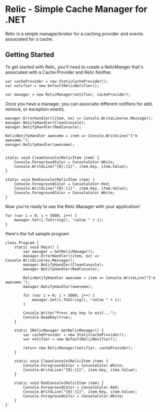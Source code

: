 Relic - Simple Cache Manager for .NET
=====

Relic is a simple manager/broker for a caching provider and events associated for a cache.

## Getting Started
To get started with Relic, you'll need to create a RelicManger that's associated with a Cache Provider and Relic Notifier.

```
var cacheProvider = new StaticCacheProvider();
var notifier = new DefaultRelicNotifier();

var manager = new RelicManager(notifier, cacheProvider);
```

Once you have a manager, you can associate different notifiers for add, remove, or exception events.

```
manager.ErrorHandler((item, ex) => Console.WriteLine(ex.Message));
manager.NotifyHandler(CleanConsole);
manager.NotifyHandler(RedConsole);

RelicNotifyHandler awesome = item => Console.WriteLine("I'm awesome.");
manager.NotifyHandler(awesome);


static void CleanConsole(RelicItem item) {
    Console.ForegroundColor = ConsoleColor.White;
    Console.WriteLine("{0}:{1}", item.Key, item.Value);
}

static void RedConsole(RelicItem item) {
    Console.ForegroundColor = ConsoleColor.Red;
    Console.WriteLine("{0}:{1}", item.Key, item.Value);
    Console.ForegroundColor = ConsoleColor.White;
}
```
Now you're ready to use the Relic Manager with your application!

```
for (var i = 0; i < 5000; i++) {
    manager.Set(i.ToString(), "value " + i);
}
```

Here's the full sample program

```
class Program {
    static void Main() {
        var manager = GetRelicManager();
        manager.ErrorHandler((item, ex) => Console.WriteLine(ex.Message));
        manager.NotifyHandler(CleanConsole);
        manager.NotifyHandler(RedConsole);

        RelicNotifyHandler awesome = item => Console.WriteLine("I'm awesome.");
        manager.NotifyHandler(awesome);

        for (var i = 0; i < 5000; i++) {
            manager.Set(i.ToString(), "value " + i);
        }

        Console.Write("Press any key to exit...");
        Console.ReadKey(true);
    }

    static IRelicManager GetRelicManager() {
        var cacheProvider = new StaticCacheProvider();
        var notifier = new DefaultRelicNotifier();

        return new RelicManager(notifier, cacheProvider);
    }

    static void CleanConsole(RelicItem item) {
        Console.ForegroundColor = ConsoleColor.White;
        Console.WriteLine("{0}:{1}", item.Key, item.Value);
    }

    static void RedConsole(RelicItem item) {
        Console.ForegroundColor = ConsoleColor.Red;
        Console.WriteLine("{0}:{1}", item.Key, item.Value);
        Console.ForegroundColor = ConsoleColor.White;
    }
}
```